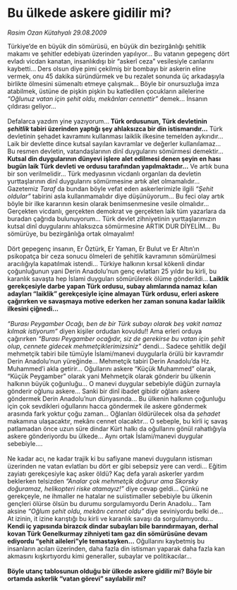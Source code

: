# Bu ülkede askere gidilir mi?

*Rasim Ozan Kütahyalı 29.08.2009*

<div class="taraf_structure_2col_1zq">
<div class="margen_n">



 <p>Türkiye’de en büyük din sömürüsü, en büyük din bezirgânlığı şehitlik makamı ve şehitler edebiyatı üzerinden yapılıyor... Bu vatanın gepegenç dört evladı vicdan kanatan, insanlıkdışı bir “askerî ceza” vesilesiyle canlarını kaybetti... Ders olsun diye pimi çekilmiş bir bombayı bir askerin eline vermek, onu 45 dakika süründürmek ve bu rezalet sonunda üç arkadaşıyla birlikte ölmesini sümenaltı etmeye çalışmak... Böyle bir onursuzluğa imza atabilmek, üstüne de pişkin pişkin bu katledilen çocukların ailelerine <i>“Oğlunuz vatan için şehit oldu, mekânları cennettir”</i> demek... İnsanın çıldırası geliyor... <br/><br/>Defalarca yazdım yine yazıyorum...<b> Türk ordusunun, Türk devletinin <i>şehitlik</i> tabiri üzerinden yaptığı şey ahlaksızca bir din istismarıdır...</b> Türk devletinin şehadet kavramını kullanması laiklik ilkesine temelden aykırıdır... Laik bir devlette dince kutsal sayılan kavramlar ve değerler kullanılamaz... Bu resmen devletin, vatandaşlarının dinî duygularını sömürmesi demektir...<b> Kutsal din duygularının dünyevi işlere alet edilmesi denen şeyin en hası bugün laik Türk devleti ve ordusu tarafından yapılmaktadır...</b> Ve artık buna bir son verilmelidir... Türk medyasının vicdanlı organları da devletin yurttaşlarının dinî duygularını sömürmesine artık alet olmamalıdır... Gazetemiz <i>Taraf</i> da bundan böyle vefat eden askerlerimizle ilgili <i>“Şehit oldular”</i> tabirini asla kullanmamalıdır diye düşünüyorum... Bu feci olay artık böyle bir ilke kararının kesin olarak benimsenmesine vesile olmalıdır... Gerçekten vicdanlı, gerçekten demokrat ve gerçekten laik tüm yazarlara da buradan çağrıda bulunuyorum... Türk devlet zihniyetinin yurttaşlarımızın kutsal dinî duygularını ahlaksızca sömürmesine ARTIK DUR DİYELİM... Bu sömürüye, bu bezirgânlığa ortak olmayalım! <br/><br/>Dört gepegenç insanın, Er Öztürk, Er Yaman, Er Bulut ve Er Altın’ın psikopatça bir ceza sonucu ölmeleri de şehitlik kavramının sömürülmesi aracılığıyla kapatılmak istendi... Türkiye halkının kırsal kökenli dindar çoğunluğunun yani Derin Anadolu’nun genç evlatları 25 yıldır bu kirli, bu karanlık savaşta hep İslami duyguları sömürülerek ölüme gönderildi...<b> Laiklik gerekçesiyle darbe yapan Türk ordusu, subay alımlarında namaz kılan adayları “laiklik” gerekçesiyle içine almayan Türk ordusu, erleri askere çağırırken ve savaşmaya motive ederken her zaman sonuna kadar laiklik ilkesini çiğnedi...</b> <i><br/><br/>“Burası Peygamber Ocağı, ben de bir Türk subayı olarak beş vakit namaz kılmak istiyorum”</i> diyen kişiler ordudan kovuldu!! Ama erleri orduya çağırırken <i>“Burası Peygamber ocağıdır, siz de gerekirse bu vatan için şehit olup, cennete gidecek mehmetçiklerimizsiniz”</i> dendi... Sadece şehitlik değil mehmetçik tabiri bile tümüyle İslami/manevi duygularla örülü bir kavramdır Derin Anadolu’nun yüreğinde... Mehmetçik tabiri Derin Anadolu’da Hz. Muhammed’i akla getirir... Oğullarını askere “Küçük Muhammed” olarak, “Küçük Peygamber” olarak yani Mehmetçik olarak gönderir bu ülkenin halkının büyük çoğunluğu... O manevi duygular sebebiyle düğün zurnayla gönderir oğlunu askere... Sanki bir dinî ibadet gibidir oğlanı askere göndermek Derin Anadolu’nun dünyasında... Bu ülkenin halkının çoğunluğu için çok sevdikleri oğullarını hacca göndermek ile askere göndermek arasında fark yoktur çoğu zaman... Oğlanları öldürülecek olsa da <i>şehadet</i> makamına ulaşacaktır, mekânı cennet olacaktır... O sebeple, bu kirli iç savaş patlamadan önce uzun süre dindar Kürt halkı da oğullarını gönül rahatlığıyla askere gönderiyordu bu ülkede... Aynı ortak İslami/manevi duygular sebebiyle.... <br/><br/>Ne kadar acı, ne kadar trajik ki bu safiyane manevi duyguların istismarı üzerinden ne vatan evlatları bu dört er gibi sebepsiz yere can verdi... Eğitim zayiatı gerekçesiyle kaç asker öldü? Kaç defa yaralı askerler yardım beklerken telsizden <i>“Analar çok mehmetçik doğurur ama Skorsky doğuramaz, helikopteri riske atamayız!”</i> diye cevap geldi... Çünkü ne gerekçeyle, ne ihmaller ne hatalar ne suiistimaller sebebiyle bu ülkenin gençleri ölürse ölsün bu durumu sorgulamıyordu Derin Anadolu... Tam aksine <i>“Oğlum şehit oldu, mekânı cennet oldu”</i> diye seviniyordu belki de... At izinin, it izine karıştığı bu kirli ve karanlık savaşı da sorgulamıyordu...<b> Kendi iç yapısında birazcık dindar subayları bile barındırmayan, derhal kovan Türk Genelkurmay zihniyeti tam gaz din sömürüsüne devam ediyordu “şehit aileleri”yle temastayken...</b> Oğullarını kaybetmiş bu insanların acıları üzerinden, daha fazla din istismarı yaparak daha fazla kan akmasını kışkırtıyordu kimi generaller, subaylar ve politikacılar...<b> <br/><br/>Böyle utanç tablosunun olduğu bir ülkede askere gidilir mi? Böyle bir ortamda askerlik “vatan görevi” sayılabilir mi?</b></p>
<br/>
<br/>
<br/>



<br/>


<div id="taraf_not">
</div>

</div>


</div>
